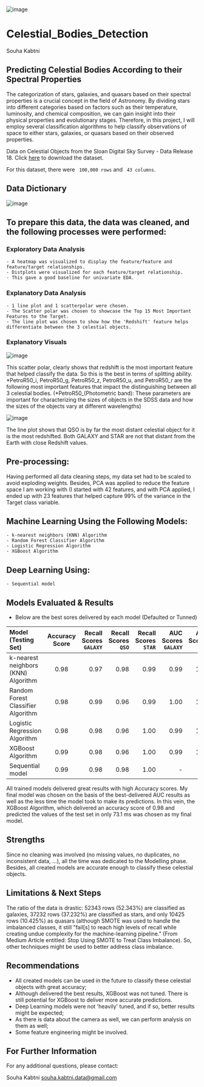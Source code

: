![image](https://github.com/Souha-Kabtni/Celestial_Bodies_Detection/assets/133057039/7d0e9e30-8584-4bb6-b65c-a803b34c48f3)


# Celestial_Bodies_Detection

Souha Kabtni

## Predicting Celestial Bodies According to their Spectral Properties

The categorization of stars, galaxies, and quasars based on their spectral properties is a crucial concept in the field of Astronomy. By dividing stars into different categories based on factors such as their temperature, luminosity, and chemical composition, we can gain insight into their physical properties and evolutionary stages. Therefore, in this project, I will employ several classification algorithms to help classify observations of space to either stars, galaxies, or quasars based on their observed properties.


Data on Celestial Objects from the Sloan Digital Sky Survey - Data Release 18. Click [here](https://docs.google.com/spreadsheets/d/1r0O_8CsKY4KMKlf2aHoOIxbXElmb_fVxeNreNhfS8ms/edit#gid=2032989002) to download the dataset.

For this dataset, there were ``` 100,000 rows```  and ``` 43 columns```.

## Data Dictionary

![image](https://github.com/Souha-Kabtni/Celestial_Bodies_Detection/assets/133057039/a24499b6-73c8-4804-968f-c3823eb9f85b)


## To prepare this data, the data was cleaned, and the following processes were performed:

### Exploratory Data Analysis

    - A heatmap was visualized to display the feature/feature and feature/target relationships. 
    - Distplots were visualized for each feature/target relationship. 
    - This gave a good baseline for univariate EDA.

### Explanatory Data Analysis

    - 1 line plot and 1 scatterpolar were chosen.
    - The Scatter polar was chosen to showcase the Top 15 Most Important Features to the Target. 
    - The line plot was chosen to show how the 'Redshift' feature helps differentiate between the 3 celestial objects. 

### Explanatory Visuals

![image](https://github.com/Souha-Kabtni/Celestial_Bodies_Detection/assets/133057039/25cfcd90-7d58-4280-8d5b-30e35e0c079b)


This scatter polar, clearly shows that redshift is the most important feature that helped classify the data. So this is the best in terms of splitting ability. *PetroR50_i, PetroR50_g, PetroR50_z, PetroR50_u, and PetroR50_r are the following most important features that impact the distinguishing between all 3 celestial bodies. (*PetroR50_(Photometric band): These parameters are important for characterizing the sizes of objects in the SDSS data and how the sizes of the objects vary at different wavelengths)

![image](https://github.com/Souha-Kabtni/Celestial_Bodies_Detection/assets/133057039/f7aee84c-39b4-426a-9ecc-97d1019d4268)

The line plot shows that QSO is by far the most distant celestial object for it is the most redshifted. Both GALAXY and STAR are not that distant from the Earth with close Redshift values.

## Pre-processing:

Having performed all data cleaning steps, my data set had to be scaled to avoid exploding weights. Besides, PCA was applied to reduce the feature space I am working with (I started with 42 features, and with PCA applied, I ended up with 23 features that helped capture 99% of the variance in the Target class variable. 

## Machine Learning Using the Following Models:

    - k-nearest neighbors (KNN) Algorithm
    - Random Forest Classifier Algorithm
    - Logistic Regression Algorithm
    - XGBoost Algorithm

## Deep Learning Using:
    - Sequential model


## Models Evaluated & Results

+ Below are the best sores delivered by each model (Defaulted or Tunned)

| Model (Testing Set)  | Accuracy Score | Recall Scores `GALAXY` |Recall Scores `QSO`|Recall Scores `STAR`|AUC Scores `GALAXY`|AUC Scores `QSO`|AUC Scores `STAR`| Wall time (prediction time)|
| :---         |     :---:      |          ---: |          ---: |          ---: |          ---: |          ---: |          ---: |          ---: |
| k-nearest neighbors (KNN) Algorithm | 0.98 | 0.97 | 0.98 | 0.99 | 0.99 | 1.00 | 1.00 | 1min 36s |
| Random Forest Classifier Algorithm | 0.98 | 0.99 | 0.96 | 0.99 | 1.00 | 1.00 | 1.00 | 2.19 s |
| Logistic Regression Algorithm | 0.98 | 0.98 | 0.96 | 1.00 | 0.99 | 1.00 | 1.00 | 50.7 ms |
| XGBoost Algorithm | 0.99 | 0.98 | 0.96 | 1.00 | 0.99 | 1.00 | 1.00 | 73.1 ms |
| Sequential model | 0.99 | 0.98 | 0.98 | 1.00 | - | - | - | 2.69 s |


All trained models delivered great results with high Accuracy scores. My final model was chosen on the basis of the best-delivered AUC results as well as the less time the model took to make its predictions. In this vein, the XGBoost Algorithm, which delivered an accuracy score of 0.98 and predicted the values of the test set in only 73.1 ms was chosen as my final model.

## Strengths

Since no cleaning was involved (no missing values, no duplicates, no inconsistent data, …), all the time was dedicated to the Modelling phase. Besides, all created models are accurate enough to classify these celestial objects.

## Limitations & Next Steps

The ratio of the data is drastic: 52343 rows (52.343%) are classified as galaxies, 37232 rows (37.232%) are classified as stars, and only 10425 rows (10.425%) as quasars (although SMOTE was used to handle the imbalanced classes, it still "fail[s] to reach high levels of recall while creating undue complexity for the machine-learning pipeline." (From Medium Article entitled: Stop Using SMOTE to Treat Class Imbalance). So, other techniques might be used to better address class imbalance.

## Recommendations

+ All created models can be used in the future to classify these celestial objects with great accuracy;
+ Although delivered the best results, XGBoost was not tuned. There is still potential for XGBoost to deliver more accurate predictions.
+ Deep Learning models were not 'heavily' tuned, and if so, better results might be expected;
+ As there is data about the camera as well, we can perform analysis on them as well;
+ Some feature engineering might be involved.

## For Further Information
For any additional questions, please contact:

Souha Kabtni
souha.kabtni.data@gmail.com

